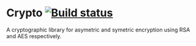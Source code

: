 # Crypto [![Build status](https://lorenzen.visualstudio.com/Crypto/_apis/build/status/Crypto-ASP.NET%20Core-CI)](https://lorenzen.visualstudio.com/Crypto/_build/latest?definitionId=104)

A cryptographic library for asymetric and symetric encryption using RSA and AES respectively.